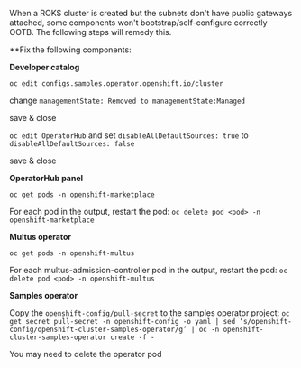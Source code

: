 When a ROKS cluster is created but the subnets don't have public gateways attached, some components won't bootstrap/self-configure correctly OOTB.
The following steps will remedy this.


**Fix the following components:

**Developer catalog**

`oc edit configs.samples.operator.openshift.io/cluster`

 change `managementState: Removed to managementState:Managed`

 save & close

 `oc edit OperatorHub` and set `disableAllDefaultSources: true` to `disableAllDefaultSources: false`
 
save & close

**OperatorHub panel**

`oc get pods -n openshift-marketplace`

For each pod in the output, restart the pod: `oc delete pod <pod> -n openshift-marketplace`

**Multus operator**

`oc get pods -n openshift-multus`

For each multus-admission-controller pod in the output, restart the pod: `oc delete pod <pod> -n openshift-multus`

**Samples operator**

Copy the `openshift-config/pull-secret` to the samples operator project: `oc get secret pull-secret -n openshift-config -o yaml | sed ‘s/openshift-config/openshift-cluster-samples-operator/g’ | oc -n openshift-cluster-samples-operator create -f -`

You may need to delete the operator pod
